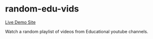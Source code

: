 # random-edu-vids

[Live Demo Site](https://random-edu-vids.herokuapp.com/)

Watch a random playlist of videos from Educational youtube channels.
